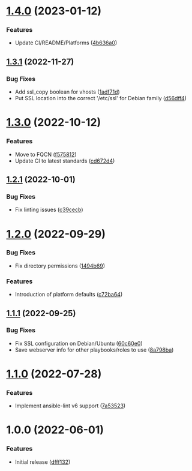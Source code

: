 # [1.4.0](https://github.com/de-it-krachten/ansible-role-apache/compare/v1.3.1...v1.4.0) (2023-01-12)


### Features

* Update CI/README/Platforms ([4b636a0](https://github.com/de-it-krachten/ansible-role-apache/commit/4b636a0465099d4e0779271517171349f1aa1873))

## [1.3.1](https://github.com/de-it-krachten/ansible-role-apache/compare/v1.3.0...v1.3.1) (2022-11-27)


### Bug Fixes

* Add ssl_copy boolean for vhosts ([1adf71d](https://github.com/de-it-krachten/ansible-role-apache/commit/1adf71d17034f7c7071b139bf46fcf608a7e063a))
* Put SSL location into the correct '/etc/ssl' for Debian family ([d56dff4](https://github.com/de-it-krachten/ansible-role-apache/commit/d56dff4244383b0780d97289e092af760553ed52))

# [1.3.0](https://github.com/de-it-krachten/ansible-role-apache/compare/v1.2.1...v1.3.0) (2022-10-12)


### Features

* Move to FQCN ([f575812](https://github.com/de-it-krachten/ansible-role-apache/commit/f5758121fcfd91490211095438a1fd23cae2c642))
* Update CI to latest standards ([cd672d4](https://github.com/de-it-krachten/ansible-role-apache/commit/cd672d487caf88816cdff6cbc9ab76e42bbc7620))

## [1.2.1](https://github.com/de-it-krachten/ansible-role-apache/compare/v1.2.0...v1.2.1) (2022-10-01)


### Bug Fixes

* Fix linting issues ([c39cecb](https://github.com/de-it-krachten/ansible-role-apache/commit/c39cecbe5d0cc2284c233fef7820566b37afc1f7))

# [1.2.0](https://github.com/de-it-krachten/ansible-role-apache/compare/v1.1.1...v1.2.0) (2022-09-29)


### Bug Fixes

* Fix directory permissions ([1494b69](https://github.com/de-it-krachten/ansible-role-apache/commit/1494b69ae164b61f4450637f86f27d1fe01e6511))


### Features

* Introduction of platform defaults ([c72ba64](https://github.com/de-it-krachten/ansible-role-apache/commit/c72ba645b706f5f2fbf1d43f6322014a7c4f0b25))

## [1.1.1](https://github.com/de-it-krachten/ansible-role-apache/compare/v1.1.0...v1.1.1) (2022-09-25)


### Bug Fixes

* Fix SSL configuration on Debian/Ubuntu ([60c60e0](https://github.com/de-it-krachten/ansible-role-apache/commit/60c60e0a90cb9c0c66148baf10ba661360c97c59))
* Save webserver info for other playbooks/roles to use ([8a798ba](https://github.com/de-it-krachten/ansible-role-apache/commit/8a798baf17d74715629ee441d6a17df94df01277))

# [1.1.0](https://github.com/de-it-krachten/ansible-role-apache/compare/v1.0.0...v1.1.0) (2022-07-28)


### Features

* Implement ansible-lint v6 support ([7a53523](https://github.com/de-it-krachten/ansible-role-apache/commit/7a5352342754341104d632d8ca5a7f756b2bff94))

# 1.0.0 (2022-06-01)


### Features

* Initial release ([dfff132](https://github.com/de-it-krachten/ansible-role-apache/commit/dfff132f82d163f94f69eccc08be0b2df1870f68))
